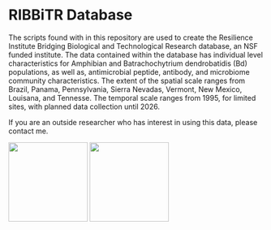 # RIBBiTR Database
The scripts found with in this repository are used to create the Resilience Institute Bridging Biological and Technological Research database, an NSF funded institute. The data contained within the database has individual level characteristics for Amphibian and Batrachochytrium dendrobatidis (Bd) populations, as well as, antimicrobial peptide, antibody, and microbiome community characteristics. The extent of the spatial scale ranges from Brazil, Panama, Pennsylvania, Sierra Nevadas, Vermont, New Mexico, Louisana, and Tennesse. The temporal scale ranges from 1995, for limited sites, with planned data collection until 2026. 

If you are an outside researcher who has interest in using this data, please contact me. 

<img src="https://user-images.githubusercontent.com/88209553/192006723-fb1e6d6b-57d3-4fee-97ea-e7a90a7de3ae.png" width="156"> <img src="https://user-images.githubusercontent.com/88209553/192006853-fff68790-e932-465d-84a7-63bfc2d17426.png" width="156">

